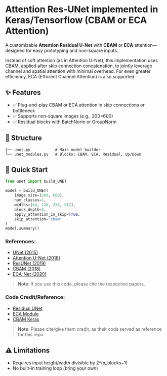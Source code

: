 # Attention Res-UNet implemented in Keras/Tensorflow (CBAM or ECA Attention)

A customizable **Attention Residual U-Net** with **CBAM** or **ECA** attention—designed for easy prototyping and non-square inputs. 

Instead of soft attention (as in Attention U-Net), this implementation uses CBAM, applied after skip connection concatenation, to jointly leverage channel and spatial attention with minimal overhead. For even greater efficiency, ECA (Efficient Channel Attention) is also supported.

## ✨ Features
- ✅ Plug-and-play CBAM or ECA attention in skip connections or bottleneck
- ✅ Supports non-square images (e.g., 200×600)  
- ✅ Residual blocks with BatchNorm or GroupNorm  

## 📁 Structure
```
├── unet.py           # Main model builder
└── unet_modules.py   # Blocks: CBAM, ECA, Residual, Up/Down
```

## 🚀 Quick Start

```python
from unet import build_UNET

model = build_UNET(
    image_size=(200, 600),
    num_classes=1,
    widths=[64, 128, 256, 512],
    block_depth=3,
    apply_attention_in_skip=True,
    skip_attention="cbam"
)
model.summary()
```

### References: 
- [UNet (2015)](https://arxiv.org/abs/1505.04597?spm=a2ty_o01.29997173.0.0.1987c921B61ggU&file=1505.04597)
- [Attention U-Net (2018)](https://arxiv.org/abs/1804.03999?spm=a2ty_o01.29997173.0.0.1987c921B61ggU&file=1804.03999)
- [ResUNet (2019)](https://arxiv.org/abs/1904.00592?spm=a2ty_o01.29997173.0.0.1987c921B61ggU&file=1904.00592)
- [CBAM (2018)](https://arxiv.org/abs/1807.06521?spm=a2ty_o01.29997173.0.0.1987c921B61ggU&file=1807.06521)
- [ECA-Net (2020)](https://arxiv.org/abs/1910.03151?spm=a2ty_o01.29997173.0.0.1987c921B61ggU&file=1910.03151)

>**Note**: If you use this code, please cite the respective papers. 

### Code Credit/Reference: 
- [Residual UNet](https://keras.io/examples/generative/ddim/)
- [ECA Module](https://blog.paperspace.com/attention-mechanisms-in-computer-vision-ecanet/)
- [CBAM Keras](https://github.com/kobiso/CBAM-keras/tree/master)

>**Note**: Please cite/give them credit, as their code served as reference for this repo 
     
## ⚠️ Limitations 
- Requires input height/width divisible by 2^(n_blocks−1)  
- No built-in training loop (bring your own)
